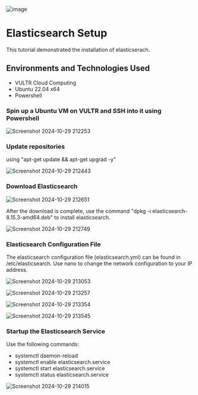 ![image](https://github.com/user-attachments/assets/b4466603-7b93-4e37-96cf-669b9964f49f)


<h1>Elasticsearch Setup</h1>
This tutorial demonstrated the installation of elasticserach.<br />


<h2>Environments and Technologies Used</h2>

- VULTR Cloud Computing
- Ubuntu 22.04 x64
- Powershell <br />

<h3>Spin up a Ubuntu VM on VULTR and SSH into it using Powershell</h3>

![Screenshot 2024-10-29 212253](https://github.com/user-attachments/assets/06d7b5bc-afac-428f-8ff3-118618c772f7) <br />

<h3>Update repositories</h3>

using "apt-get update && apt-get upgrad -y"

![Screenshot 2024-10-29 212443](https://github.com/user-attachments/assets/c6de4c7d-49aa-41b0-be97-704ba0e02da0) <br />

<h3>Download Elasticsearch</h3>

![Screenshot 2024-10-29 212651](https://github.com/user-attachments/assets/387cd86f-9ed0-4449-96ea-18b9123be6d7)

After the download is complete, use the command "dpkg -i elasticsearch-8.15.3-amd64.deb" to install elasticsearch. 

![Screenshot 2024-10-29 212749](https://github.com/user-attachments/assets/2407d704-6af5-4cf0-8359-5d6b5a559a4b) <br />

<h3>Elasticsearch Configuration File</h3>

The elasticsearch configuration file (elasticsearch.yml) can be found in /etc/elasticsearch. Use nano to change the network configuration to your IP address. 

![Screenshot 2024-10-29 213053](https://github.com/user-attachments/assets/ecbf665f-bbba-4842-9f33-d40105ba3342)

![Screenshot 2024-10-29 213257](https://github.com/user-attachments/assets/0fab50c7-1b90-4003-9d98-a767a161fc12)

![Screenshot 2024-10-29 213354](https://github.com/user-attachments/assets/4b5a0953-6001-4007-855d-9dcc47c3aae1)

![Screenshot 2024-10-29 213545](https://github.com/user-attachments/assets/74ae273e-8ed4-4a26-87b4-3f31daad6b74) <br />

<h3>Startup the Elasticsearch Service</h3>

Use the following commands:

- systemctl daemon-reload
- systemctl enable elasticsearch.service
- systemctl start elasticsearch.service
- systemctl status elasticsearch.service 

![Screenshot 2024-10-29 214015](https://github.com/user-attachments/assets/64a80f24-88fc-45d9-a743-b395e21c0b8b)



